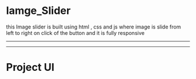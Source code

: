 # Iamge_Slider
this Image slider is built using html , css and js where image is slide from left to right on click of the button and it is fully responsive
<hr>
<hr>


# Project UI
<div>
<img src ="https://user-images.githubusercontent.com/96978659/185198422-de369f96-ba56-4f1f-b7f4-59164829ce9b.PNG"  alt="" />
</div>


